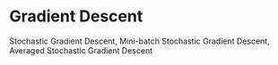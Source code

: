 # Gradient Descent

Stochastic Gradient Descent, Mini-batch Stochastic Gradient Descent, Averaged Stochastic Gradient Descent
